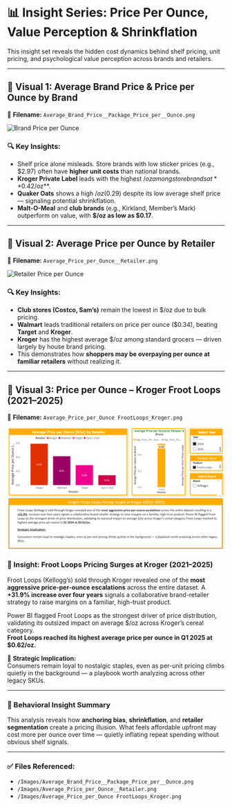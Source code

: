 # 📊 Insight Series: Price Per Ounce, Value Perception & Shrinkflation

This insight set reveals the hidden cost dynamics behind shelf pricing, unit pricing, and psychological value perception across brands and retailers.

---

## 📌 Visual 1: Average Brand Price & Price per Ounce by Brand

📁 **Filename:** `Average_Brand_Price__Package_Price_per__Ounce.png`

![Brand Price per Ounce](../Images/Images/Average_Brand_Price__Package_Price_per__Ounce.png) 

### 🔍 Key Insights:
- Shelf price alone misleads. Store brands with low sticker prices (e.g., $2.97) often have **higher unit costs** than national brands.
- **Kroger Private Label** leads with the highest $/oz among store brands at **$0.42/oz**.
- **Quaker Oats** shows a high $/oz ($0.29) despite its low average shelf price — signaling potential shrinkflation.
- **Malt-O-Meal** and **club brands** (e.g., Kirkland, Member’s Mark) outperform on value, with **$/oz as low as $0.17**.

---

## 📌 Visual 2: Average Price per Ounce by Retailer

📁 **Filename:** `Average_Price_per_Ounce__Retailer.png`

![Retailer Price per Ounce](../Images/Average_Price_per_Ounce__Retailer.png)

### 🔍 Key Insights:
- **Club stores (Costco, Sam’s)** remain the lowest in $/oz due to bulk pricing.
- **Walmart** leads traditional retailers on price per ounce ($0.34), beating **Target** and **Kroger**.
- **Kroger** has the highest average $/oz among standard grocers — driven largely by house brand pricing.
- This demonstrates how **shoppers may be overpaying per ounce at familiar retailers** without realizing it.

---

## 📌 Visual 3: Price per Ounce – Kroger Froot Loops (2021–2025)

📁 **Filename:** `Average_Price_per_Ounce FrootLoops_Kroger.png`

![Froot Loops Kroger](../Images/Average_Price_per_Ounce%20FrootLoops_Kroger.png)

### 📍 Insight: Froot Loops Pricing Surges at Kroger (2021–2025)

Froot Loops (Kellogg’s) sold through Kroger revealed one of the **most aggressive price-per-ounce escalations** across the entire dataset. A **+31.9% increase over four years** signals a collaborative brand-retailer strategy to raise margins on a familiar, high-trust product. 

Power BI flagged Froot Loops as the strongest driver of price distribution, validating its outsized impact on average $/oz across Kroger’s cereal category.  
**Froot Loops reached its highest average price per ounce in Q1 2025 at $0.62/oz.**

🧠 **Strategic Implication:**  
Consumers remain loyal to nostalgic staples, even as per-unit pricing climbs quietly in the background — a playbook worth analyzing across other legacy SKUs.

---

### 🧠 Behavioral Insight Summary

This analysis reveals how **anchoring bias**, **shrinkflation**, and **retailer segmentation** create a pricing illusion. What feels affordable upfront may cost more per ounce over time — quietly inflating repeat spending without obvious shelf signals.

---

### ✅ Files Referenced:
- `/Images/Average_Brand_Price__Package_Price_per__Ounce.png`
- `/Images/Average_Price_per_Ounce__Retailer.png`
- `/Images/Average_Price_per_Ounce FrootLoops_Kroger.png`
